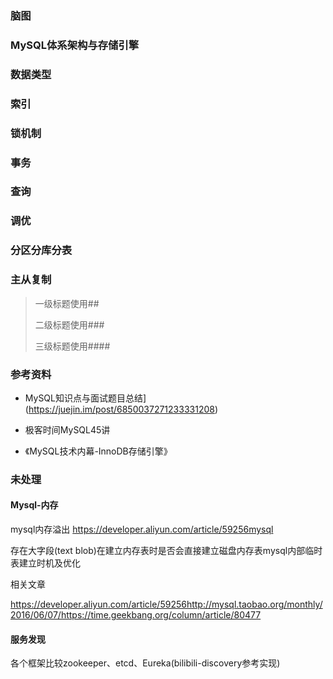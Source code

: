 ### 脑图

### MySQL体系架构与存储引擎

### 数据类型

### 索引

### 锁机制

### 事务

### 查询

### 调优

### 分区分库分表

### 主从复制



> 一级标题使用##
>
> 二级标题使用###
>
> 三级标题使用####



### 参考资料

- MySQL知识点与面试题目总结](https://juejin.im/post/6850037271233331208)

- 极客时间MySQL45讲
- 《MySQL技术内幕-InnoDB存储引擎》

### 未处理

#### Mysql-内存

mysql内存溢出 https://developer.aliyun.com/article/59256mysql

存在大字段(text blob)在建立内存表时是否会直接建立磁盘内存表mysql内部临时表建立时机及优化

相关文章

https://developer.aliyun.com/article/59256http://mysql.taobao.org/monthly/2016/06/07/https://time.geekbang.org/column/article/80477

#### 服务发现

各个框架比较zookeeper、etcd、Eureka(bilibili-discovery参考实现)


